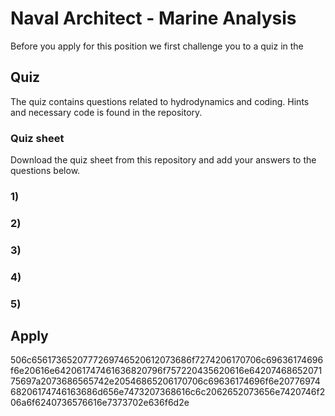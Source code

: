 # Naval Architect - Marine Analysis
Before you apply for this position we first challenge you to a quiz in the 

## Quiz
The quiz contains questions related to hydrodynamics and coding. Hints and necessary code is found in the repository.

### Quiz sheet
Download the quiz sheet from this repository and add your answers to the questions below.  

### 1)

### 2)

### 3)

### 4)

### 5) 

## Apply
506c6561736520777269746520612073686f7274206170706c69636174696f6e20616e642061747461636820796f757220435620616e6420746865207175697a2073686565742e20546865206170706c69636174696f6e2077697468206174746163686d656e7473207368616c6c2062652073656e7420746f206a6f6240736576616e7373702e636f6d2e
